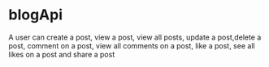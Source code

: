 # blogApi
A user can create a post, view a post, view all posts, update a post,delete a post, comment on a post, view all comments on a post, like a post, see all likes on a post and share a post
